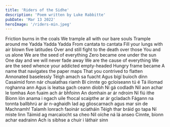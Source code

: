 ```yaml
---
title: 'Riders of the Sidhe'
description: 'Poem written by Luke Rabbitte'
pubDate: 'Mar 13 2022'
heroImage: '/riders-min.jpeg'
---
```


Friction burns in the coals
We trample all with our bare souls
Trample around me
Yadda Yadda Yadda
From cantata to cantata
Fill your lungs with air blown five latitudes
Over and still fight to the death over those
You and us alone
We are the seed of everything
Zero became one under the sun
One day and we will never fade away
We are the cause of everything
We are the seed whence your addicted empty-headed
Hungry frame became
A name that navigates the paper maps
That you contrived to flatten
Annonated baselessly
Téigh amach sa fuacht
Agus bígí buíoch dínn
Casaimid fonn nár chualathas riamh
Bí cinnte go gcloiseann tú é
Tá iliomad roghanna ann
Agus is leatsa gach ceann díobh
Ní gá codladh
Níl aon achar le tomhas
Aon fuaim ach ár bhfoinn
An domhain ar ár ndroim
Ní fiú ithe
Bíonn lón anama i ngach uile fhocal scaipthe ar ár gcladach
Fágann na tonnta ballbhrú ar ár n-aghaidh
Iad ag glioscarnach agus mar sin de
Machnamh!
Talamh lonrach faoinár sciatháin
Téigh thar bráid go tapa
Ní miste linn
Táimid ag marcaíocht sa cheo
Níl oíche ná lá anseo
Cinnte, bíonn achar eadrainn
Ach is sibhse a chuir i láthair sinn
